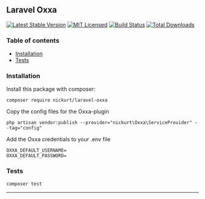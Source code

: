 ## Laravel Oxxa
[![Latest Stable Version](https://poser.pugx.org/nickurt/laravel-oxxa/v/stable?format=flat-square)](https://packagist.org/packages/nickurt/laravel-oxxa)
[![MIT Licensed](https://img.shields.io/badge/license-MIT-brightgreen.svg?style=flat-square)](LICENSE.md)
[![Build Status](https://img.shields.io/travis/nickurt/laravel-oxxa/master.svg?style=flat-square)](https://travis-ci.org/nickurt/laravel-oxxa)
[![Total Downloads](https://img.shields.io/packagist/dt/nickurt/laravel-oxxa.svg?style=flat-square)](https://packagist.org/packages/nickurt/laravel-oxxa)
### Table of contents
- [Installation](#installation)
- [Tests](#tests)
### Installation
Install this package with composer:
```
composer require nickurt/laravel-oxxa
```
Copy the config files for the Oxxa-plugin
```
php artisan vendor:publish --provider="nickurt\Oxxa\ServiceProvider" --tag="config"
```
Add the Oxxa credentials to your .env file
```
OXXA_DEFAULT_USERNAME=
OXXA_DEFAULT_PASSWORD=
```
### Tests
```sh
composer test
```
- - - 
